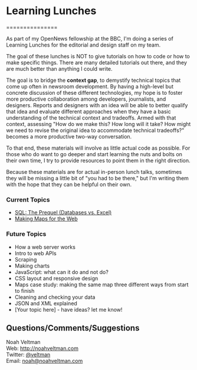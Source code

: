 # Learning Lunches #
===============

As part of my OpenNews fellowship at the BBC, I'm doing a series of Learning Lunches for the editorial and design staff on my team.

The goal of these lunches is NOT to give tutorials on how to code or how to make specific things.  There are many detailed tutorials out there, and they are much better than anything I could write.

The goal is to bridge the **context gap**, to demystify technical topics that come up often in newsroom development.  By having a high-level but concrete discussion of these different technologies, my hope is to foster more productive collaboration among developers, journalists, and designers.  Reports and designers with an idea will be able to better qualify that idea and evaluate different approaches when they have a basic understanding of the technical context and tradeoffs.  Armed with that context, assessing "How do we make this?  How long will it take?  How might we need to revise the original idea to accommodate technical tradeoffs?" becomes a more productive two-way conversation.

To that end, these materials will involve as little actual code as possible.  For those who do want to go deeper and start learning the nuts and bolts on their own time, I try to provide resources to point them in the right direction.

Because these materials are for actual in-person lunch talks, sometimes they will be missing a little bit of "you had to be there," but I'm writing them with the hope that they can be helpful on their own.

### Current Topics ###
* [SQL: The Prequel (Databases vs. Excel)](databases/)
* [Making Maps for the Web](maps/)

### Future Topics ###
* How a web server works
* Intro to web APIs
* Scraping
* Making charts
* JavaScript: what can it do and not do?
* CSS layout and responsive design
* Maps case study: making the same map three different ways from start to finish
* Cleaning and checking your data
* JSON and XML explained
* [Your topic here] - have ideas?  let me know!

## Questions/Comments/Suggestions ##
Noah Veltman  
Web: http://noahveltman.com  
Twitter: [@veltman](http://twitter.com/veltman)  
Email: [noah@noahveltman.com](mailto:noah@noahveltman.com)  


